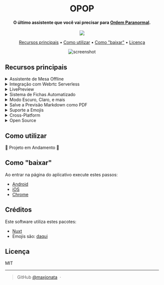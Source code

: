 
<h1 align="center">
  <br>
  OPOP
  <br>
</h1>

<h4 align="center"> O último assistente que você vai precisar para <a href="https://ordemparanormal.com.br" target="_blank">Ordem Paranormal</a>.</h4>

<p align="center">
  <!-- <a href="">
    <img src=""
         alt="">
  </a> -->
  <a href="https://saythanks.io/to/maxjonata">
      <img src="https://img.shields.io/badge/SayThanks.io-%E2%98%BC-1EAEDB.svg">
  </a>
</p>

<p align="center">
  <a href="#recursos-principais">Recursos principais</a> •
  <a href="#como-utilizar">Como utilizar</a> •
  <a href="#como-baixar">Como "baixar"</a> •
  <a href="#licença">Licença</a>
</p>

<div align="center">

  ![screenshot](https://66.media.tumblr.com/45c81ccf48d6d5ac21f30eee87f7d195/tumblr_muguryId3p1rfjowdo1_500.gif)

</div>

## Recursos principais

<details>
  <summary>Assistente de Mesa Offline</summary>
  Acesse informações de campanha mesmo sem conexão com a internet.
</details>
<details>
  <summary>Integração com Webrtc Serverless</summary>
  Interaja com outros jogadores sem a necessidade de um servidor.
</details>
<details>
  <summary>LivePreview</summary>
  Veja as atualizações instantaneamente à medida que faz alterações na campanha.
</details>
<details>
  <summary>Sistema de Fichas Automatizado</summary>
  Mantenha todas as fichas dos jogadores e do mestre em tempo real no aplicativo.
</details>
<details>
  <summary>Modo Escuro, Claro, e mais</summary>
  Personalize a interface com suporte a modos de aparência.
</details>
<details>
  <summary>Salve a Previsão Markdown como PDF</summary>
  Guarde suas campanhas em PDF para referência futura.
</details>
<details>
  <summary>Suporte a Emojis</summary>
  Adicione emoção às campanhas com emojis
</details>
<details>
  <summary>Cross-Platform</summary>
  Acesse o aplicativo em qualquer aparelho que execute html5
</details>
<details>
  <summary>Open Source</summary>
  OPOP é um projeto de código aberto, aceitando contribuições para melhorias contínuas.
</details>

## Como utilizar
🚧 Projeto em Andamento 🚧

## Como "baixar"

Ao entrar na página do aplicativo execute estes passos:
* [Android](https://support.google.com/chrome/answer/9658361?hl=pt-BR&co=GENIE.Platform%3DAndroid)
* [iOS](https://ptsnappy.appypie.com/faqs/como-instalar-pwa-apps-on-ios)
* [Chrome](https://support.google.com/chrome/answer/9658361?hl=pt-BR&co=GENIE.Platform%3DDesktop)

## Créditos

Este software utiliza estes pacotes:

- [Nuxt](https://nuxt.com)
- Emojis são: [daqui](https://github.com/arvida/emoji-cheat-sheet.com)

## Licença

MIT

---

> GitHub [@maxjonata](https://github.com/maxjonata) &nbsp;&middot;&nbsp;
